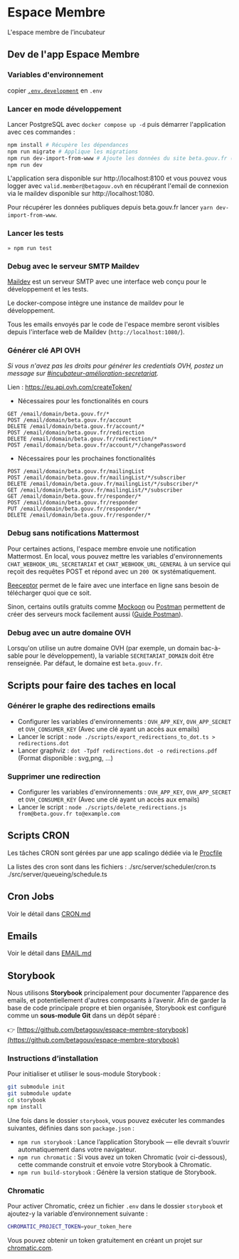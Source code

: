 # Espace Membre

L'espace membre de l’incubateur

## Dev de l'app Espace Membre

### Variables d'environnement

copier [`.env.development`](./.env.development) en `.env`

### Lancer en mode développement

Lancer PostgreSQL avec `docker compose up -d` puis démarrer l'application avec ces commandes :

```sh
npm install # Récupère les dépendances
npm run migrate # Applique les migrations
npm run dev-import-from-www # Ajoute les données du site beta.gouv.fr (utilisateur, produits, incubateurs, ...)
npm run dev
```

L'application sera disponible sur http://localhost:8100 et vous pouvez vous logger avec `valid.member@betagouv.ovh` en récupérant l'email de connexion via le maildev disponible sur http://localhost:1080.

Pour récupérer les données publiques depuis beta.gouv.fr lancer `yarn dev-import-from-www`.

### Lancer les tests

```
» npm run test
```

### Debug avec le serveur SMTP Maildev

[Maildev](http://maildev.github.io/maildev/) est un serveur SMTP avec une interface web conçu pour le développement et les tests.

Le docker-compose intègre une instance de maildev pour le développement.

Tous les emails envoyés par le code de l'espace membre seront visibles depuis l'interface web de Maildev (`http://localhost:1080/`).

### Générer clé API OVH

_Si vous n'avez pas les droits pour générer les credentials OVH, postez un message sur [#incubateur-amélioration-secretariat](https://startups-detat.slack.com/archives/C017J6CUN2V)._

Lien : https://eu.api.ovh.com/createToken/

-   Nécessaires pour les fonctionalités en cours

```
GET /email/domain/beta.gouv.fr/*
POST /email/domain/beta.gouv.fr/account
DELETE /email/domain/beta.gouv.fr/account/*
POST /email/domain/beta.gouv.fr/redirection
DELETE /email/domain/beta.gouv.fr/redirection/*
POST /email/domain/beta.gouv.fr/account/*/changePassword
```

-   Nécessaires pour les prochaines fonctionalités

```
POST /email/domain/beta.gouv.fr/mailingList
POST /email/domain/beta.gouv.fr/mailingList/*/subscriber
DELETE /email/domain/beta.gouv.fr/mailingList/*/subscriber/*
GET /email/domain/beta.gouv.fr/mailingList/*/subscriber
GET /email/domain/beta.gouv.fr/responder/*
POST /email/domain/beta.gouv.fr/responder
PUT /email/domain/beta.gouv.fr/responder/*
DELETE /email/domain/beta.gouv.fr/responder/*
```

### Debug sans notifications Mattermost

Pour certaines actions, l'espace membre envoie une notification Mattermost. En local, vous pouvez mettre les variables d'environnements `CHAT_WEBHOOK_URL_SECRETARIAT` et `CHAT_WEBHOOK_URL_GENERAL` à un service qui reçoit des requêtes POST et répond avec un `200 OK` systématiquement.

[Beeceptor](https://beeceptor.com/) permet de le faire avec une interface en ligne sans besoin de télécharger quoi que ce soit.

Sinon, certains outils gratuits comme [Mockoon](https://mockoon.com/) ou [Postman](https://www.postman.com/) permettent de créer des serveurs mock facilement aussi ([Guide Postman](https://learning.postman.com/docs/designing-and-developing-your-api/mocking-data/setting-up-mock/#creating-mock-servers-in-app)).

### Debug avec un autre domaine OVH

Lorsqu'on utilise un autre domaine OVH (par exemple, un domain bac-à-sable pour le développement), la variable `SECRETARIAT_DOMAIN` doit être renseignée. Par défaut, le domaine est `beta.gouv.fr`.

## Scripts pour faire des taches en local

### Générer le graphe des redirections emails

-   Configurer les variables d'environnements : `OVH_APP_KEY`, `OVH_APP_SECRET` et `OVH_CONSUMER_KEY` (Avec une clé ayant un accès aux emails)
-   Lancer le script : `node ./scripts/export_redirections_to_dot.ts > redirections.dot`
-   Lancer graphviz : `dot -Tpdf redirections.dot -o redirections.pdf` (Format disponible : svg,png, ...)

### Supprimer une redirection

-   Configurer les variables d'environnements : `OVH_APP_KEY`, `OVH_APP_SECRET` et `OVH_CONSUMER_KEY` (Avec une clé ayant un accès aux emails)
-   Lancer le script : `node ./scripts/delete_redirections.js from@beta.gouv.fr to@example.com`

## Scripts CRON

Les tâches CRON sont gérées par une app scalingo dédiée via le [Procfile](./Procfile)

La listes des cron sont dans les fichiers :
./src/server/scheduler/cron.ts
./src/server/queueing/schedule.ts

## Cron Jobs

Voir le détail dans [CRON.md](./CRON.md)

## Emails

Voir le détail dans [EMAIL.md](./EMAIL.md)

## Storybook

Nous utilisons **Storybook** principalement pour documenter l’apparence des emails, et potentiellement d'autres composants à l’avenir. Afin de garder la base de code principale propre et bien organisée, Storybook est configuré comme un **sous-module Git** dans un dépôt séparé :

👉 [https://github.com/betagouv/espace-membre-storybook](https://github.com/betagouv/espace-membre-storybook)

### Instructions d’installation

Pour initialiser et utiliser le sous-module Storybook :

```bash
git submodule init
git submodule update
cd storybook
npm install
```

Une fois dans le dossier `storybook`, vous pouvez exécuter les commandes suivantes, définies dans son `package.json` :

-   `npm run storybook` : Lance l’application Storybook — elle devrait s’ouvrir automatiquement dans votre navigateur.
-   `npm run chromatic` : Si vous avez un token Chromatic (voir ci-dessous), cette commande construit et envoie votre Storybook à Chromatic.
-   `npm run build-storybook` : Génère la version statique de Storybook.

### Chromatic

Pour activer Chromatic, créez un fichier `.env` dans le dossier `storybook` et ajoutez-y la variable d’environnement suivante :

```bash
CHROMATIC_PROJECT_TOKEN=your_token_here
```

Vous pouvez obtenir un token gratuitement en créant un projet sur [chromatic.com](https://www.chromatic.com).
